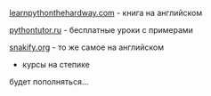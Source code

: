 [learnpythonthehardway.com](learnpythonthehardway.com) - книга на английском

[pythontutor.ru](pythontutor.ru) - бесплатные уроки с примерами

[snakify.org](snakify.org) - то же самое на английском

+ курсы на степике


будет пополняться...
